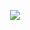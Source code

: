 <p align="center">
  <img src="https://capsule-render.vercel.app/api?type=Slice&height=250&color=97dbae&animation=fadeIn&fontColor=363636&rotate=16&fontAlignY=20&fontAlign=70&text=Crypto%20World!&desc=Hello%20capsule%20render"/>
</p>
